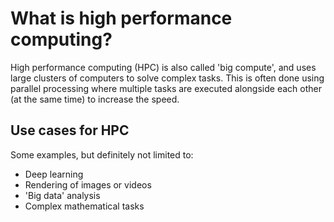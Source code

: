 # What is high performance computing?

High performance computing (HPC) is also called 'big compute', and uses large clusters of computers to solve complex tasks. This is often done using parallel processing where multiple tasks are executed alongside each other (at the same time) to increase the speed.

## Use cases for HPC

Some examples, but definitely not limited to:

- Deep learning
- Rendering of images or videos
- 'Big data' analysis
- Complex mathematical tasks
